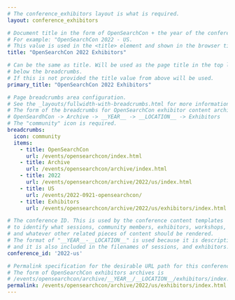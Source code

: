 ```yaml
---
# The conference_exhibitors layout is what is required.
layout: conference_exhibitors

# Document title in the form of OpenSearchCon + the year of the conference + the location
# For example: "OpenSearchCon 2022 - US.
# This value is used in the <title> element and shown in the browser title bar.
title: "OpenSearchCon 2022 Exhibitors"

# Can be the same as title. Will be used as the page title in the top level <h1> element
# below the breadcrumbs.
# If this is not provided the title value from above will be used.
primary_title: "OpenSearchCon 2022 Exhibitors"

# Page breadcrumbs area configuration.
# See the _layouts/fullwidth-with-breadcrumbs.html for more information on how this is used.
# The form of the breadcrumbs for OpenSearchCon exhibitor content archival is 
# OpenSeardhCon -> Archive -> __YEAR__ -> __LOCATION__ -> Exhibitors
# The "community" icon is required.
breadcrumbs:
  icon: community
  items:
    - title: OpenSearchCon 
      url: /events/opensearchcon/index.html
    - title: Archive
      url: /events/opensearchcon/archive/index.html
    - title: 2022
      url: /events/opensearchcon/archive/2022/us/index.html
    - title: US
      url: /events/2022-0921-opensearchcon/
    - title: Exhibitors
      url: /events/opensearchcon/archive/2022/us/exhibitors/index.html

# The conference ID. This is used by the conference content templates
# to identify what sessions, community members, exhibitors, workshops,
# and whatever other related pieces of content should be rendered.
# The format of "__YEAR__-__LOCATION__" is used because it is descriptive,
# and it is also included in the filenames of sessions, and exhibitors.
conference_id: '2022-us'

# Permalink specification for the desirable URL path for this conference archival exhibitors page.
# The form of OpenSearchCon exhibitors archives is
# /events/opensearchcon/archive/__YEAR__/__LOCATION__/exhibitors/index.html.
permalink: /events/opensearchcon/archive/2022/us/exhibitors/index.html
---
```

